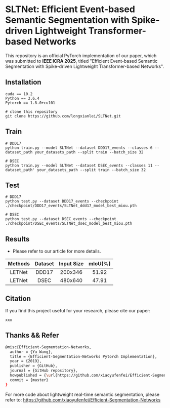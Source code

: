 # SLTNet: Efficient Event-based Semantic Segmentation with Spike-driven Lightweight Transformer-based Networks

This repository is an official PyTorch implementation of our paper, which was submitted to **IEEE ICRA 2025**, titled "Efficient Event-based Semantic Segmentation with Spike-driven Lightweight Transformer-based Networks".


## Installation

```
cuda == 10.2
Python == 3.6.4
Pytorch == 1.8.0+cu101

# clone this repository
git clone https://github.com/longxianlei/SLTNet.git

```

## Train

```
# DDD17
python train.py --model SLTNet --dataset DDD17_events --classes 6 --dataset_path your_datasets_path --split train --batch_size 32

# DSEC
python train.py --model SLTNet --dataset DSEC_events --classes 11 --dataset_path' your_datasets_path --split train --batch_size 32
```



## Test

```
# DDD17
python test.py --dataset DDD17_events --checkpoint ./checkpoint/DDD17_events/SLTNet_ddd17_model_best_miou.pth

# DSEC
python test.py --dataset DSEC_events --checkpoint ./checkpoint/DSEC_events/SLTNet_dsec_model_best_miou.pth
```


## Results

- Please refer to our article for more details.

| Methods | Dataset | Input Size | mIoU(%) |
| :-----: | :-----: | :--------: | :-----: |
| LETNet  |  DDD17  |  200x346   |  51.92  |
| LETNet  |  DSEC   |  480x640   |  47.91  |



## Citation

If you find this project useful for your research, please cite our paper:

```
xxx
```

## Thanks && Refer

```bash
@misc{Efficient-Segmentation-Networks,
  author = {Yu Wang},
  title = {Efficient-Segmentation-Networks Pytorch Implementation},
  year = {2019},
  publisher = {GitHub},
  journal = {GitHub repository},
  howpublished = {\url{https://github.com/xiaoyufenfei/Efficient-Segmentation-Networks}},
  commit = {master}
}
```

For more code about lightweight real-time semantic segmentation, please refer to: https://github.com/xiaoyufenfei/Efficient-Segmentation-Networks
